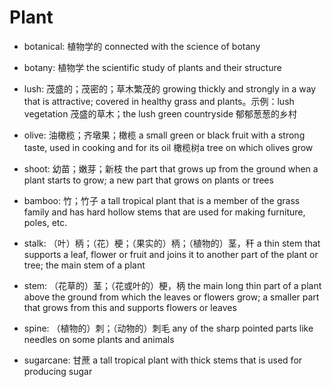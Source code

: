 # Plant

- botanical: 植物学的 connected with the science of botany
- botany: 植物学 the scientific study of plants and their structure

- lush: 茂盛的；茂密的；草木繁茂的 growing thickly and strongly in a way that is attractive; covered in healthy grass and plants。示例：lush vegetation 茂盛的草木；the lush green countryside 郁郁葱葱的乡村

- olive: 油橄榄；齐墩果；橄榄 a small green or black fruit with a strong taste, used in cooking and for its oil 橄榄树a tree on which olives grow

- shoot: 幼苗；嫩芽；新枝 the part that grows up from the ground when a plant starts to grow; a new part that grows on plants or trees

- bamboo: 竹；竹子 a tall tropical plant that is a member of the grass family and has hard hollow stems that are used for making furniture, poles, etc.

- stalk: （叶）柄；（花）梗；（果实的）柄；（植物的）茎，秆 a thin stem that supports a leaf, flower or fruit and joins it to another part of the plant or tree; the main stem of a plant
- stem: （花草的）茎；（花或叶的）梗，柄 the main long thin part of a plant above the ground from which the leaves or flowers grow; a smaller part that grows from this and supports flowers or leaves
- spine: （植物的）刺；（动物的）刺毛 any of the sharp pointed parts like needles on some plants and animals

- sugarcane: 甘蔗 a tall tropical plant with thick stems that is used for producing sugar

